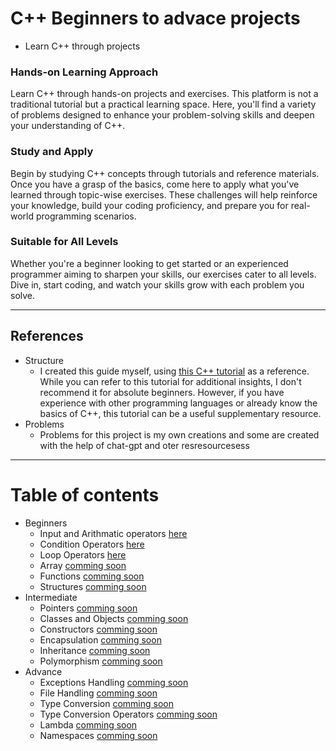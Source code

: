 # C++ Beginners to advace projects
-    Learn C++ through projects

### Hands-on Learning Approach

Learn C++ through hands-on projects and exercises. This platform is not a traditional tutorial but a practical learning space. Here, you'll find a variety of problems designed to enhance your problem-solving skills and deepen your understanding of C++.

### Study and Apply

Begin by studying C++ concepts through tutorials and reference materials. Once you have a grasp of the basics, come here to apply what you've learned through topic-wise exercises. These challenges will help reinforce your knowledge, build your coding proficiency, and prepare you for real-world programming scenarios.

### Suitable for All Levels

Whether you're a beginner looking to get started or an experienced programmer aiming to sharpen your skills, our exercises cater to all levels. Dive in, start coding, and watch your skills grow with each problem you solve.


---

## References 
* Structure 
    * I created this guide myself, using <a href="https://www.programiz.com/cpp-programming">this C++ tutorial</a> as a reference. While you can refer to this tutorial for additional insights, I don't recommend it for absolute beginners. However, if you have experience with other programming languages or already know the basics of C++, this tutorial can be a useful supplementary resource.
* Problems
    * Problems for this project is my own creations and some are created with the help of chat-gpt and oter resresourcesess 

---

# Table of contents

* Beginners
    * Input and Arithmatic operators <a href="/project1">here</a>
    * Condition Operators <a href="/project2/">here</a>
    * Loop Operators <a href="/project3/">here</a>
    * Array <a href="/">comming soon</a>
    * Functions <a href="/">comming soon</a>
    * Structures <a href="/">comming soon</a>
* Intermediate
    * Pointers <a href="/">comming soon</a>
    * Classes and Objects <a href="/">comming soon</a>
    * Constructors <a href="/">comming soon</a>
    * Encapsulation <a href="/">comming soon</a>
    * Inheritance <a href="/">comming soon</a>
    * Polymorphism <a href="/">comming soon</a>
* Advance
    * Exceptions Handling <a href="/">comming soon</a>
    * File Handling <a href="/">comming soon</a>
    * Type Conversion <a href="/">comming soon</a>
    * Type Conversion Operators <a href="/">comming soon</a>
    * Lambda <a href="/">comming soon</a>
    * Namespaces <a href="/">comming soon</a>
